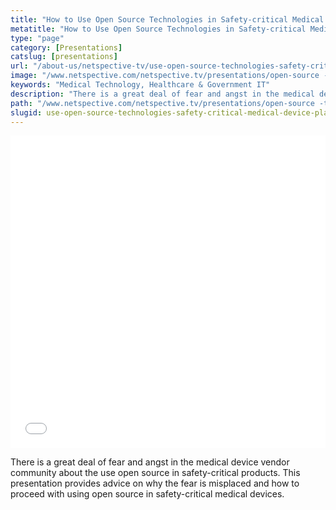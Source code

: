 ```yaml
---
title: "How to Use Open Source Technologies in Safety-critical Medical Device Platforms"
metatitle: "How to Use Open Source Technologies in Safety-critical Medical Device Platforms - Netspective"
type: "page"
category: [Presentations]
catslug: [presentations]
url: "/about-us/netspective-tv/use-open-source-technologies-safety-critical-medical-device-platforms/"
image: "/www.netspective.com/netspective.tv/presentations/open-source -technologies.jpg"
keywords: "Medical Technology, Healthcare & Government IT"
description: "There is a great deal of fear and angst in the medical device vendor community about the use open source in safety-critical products. This presentation provides advice on why the fear is misplaced and how to proceed with using open source in safety-critical medical devices"
path: "/www.netspective.com/netspective.tv/presentations/open-source -technologies.jpg"
slugid: use-open-source-technologies-safety-critical-medical-device-platforms
---
```


<iframe src="//speakerdeck.com/player/a12809c0033201319d0e5a1fb21df193" width="100%" height="500" frameborder="0" allowfullscreen="allowfullscreen"></iframe>


There is a great deal of fear and angst in the medical device vendor community about the use open source in safety-critical products. This presentation provides advice on why the fear is misplaced and how to proceed with using open source in safety-critical medical devices.
